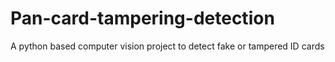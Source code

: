 # Pan-card-tampering-detection
A python based computer vision project to detect fake or tampered ID cards 
